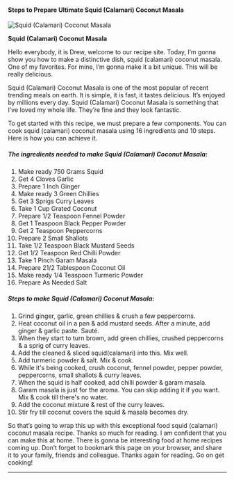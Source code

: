             

#### Steps to Prepare Ultimate Squid (Calamari) Coconut Masala

![Squid (Calamari) Coconut Masala](https://img-global.cpcdn.com/recipes/4d2cdfeb08446cf3/751x532cq70/squid-calamari-coconut-masala-recipe-main-photo.jpg)

**Squid (Calamari) Coconut Masala**

Hello everybody, it is Drew, welcome to our recipe site. Today, I’m gonna show you how to make a distinctive dish, squid (calamari) coconut masala. One of my favorites. For mine, I’m gonna make it a bit unique. This will be really delicious.

Squid (Calamari) Coconut Masala is one of the most popular of recent trending meals on earth. It is simple, it is fast, it tastes delicious. It’s enjoyed by millions every day. Squid (Calamari) Coconut Masala is something that I’ve loved my whole life. They’re fine and they look fantastic.

To get started with this recipe, we must prepare a few components. You can cook squid (calamari) coconut masala using 16 ingredients and 10 steps. Here is how you can achieve it.

##### The ingredients needed to make Squid (Calamari) Coconut Masala:

1.  Make ready 750 Grams Squid
2.  Get 4 Cloves Garlic
3.  Prepare 1 Inch Ginger
4.  Make ready 3 Green Chillies
5.  Get 3 Sprigs Curry Leaves
6.  Take 1 Cup Grated Coconut
7.  Prepare 1/2 Teaspoon Fennel Powder
8.  Get 1 Teaspoon Black Pepper Powder
9.  Get 2 Teaspoon Peppercorns
10.  Prepare 2 Small Shallots
11.  Take 1/2 Teaspoon Black Mustard Seeds
12.  Get 1/2 Teaspoon Red Chilli Powder
13.  Take 1 Pinch Garam Masala
14.  Prepare 21/2 Tablespoon Coconut Oil
15.  Make ready 1/4 Teaspoon Turmeric Powder
16.  Prepare As Needed Salt

##### Steps to make Squid (Calamari) Coconut Masala:

1.  Grind ginger, garlic, green chillies & crush a few peppercorns.
2.  Heat coconut oil in a pan & add mustard seeds. After a minute, add ginger & garlic paste. Sauté.
3.  When they start to turn brown, add green chillies, crushed peppercorns & a sprig of curry leaves.
4.  Add the cleaned & sliced squid(calamari) into this. Mix well.
5.  Add turmeric powder & salt. Mix & cook.
6.  While it's being cooked, crush coconut, fennel powder, pepper powder, peppercorns, small shallots & curry leaves.
7.  When the squid is half cooked, add chilli powder & garam masala.
8.  Garam masala is just for the aroma. You can skip adding it if you want. Mix & cook till there's no water.
9.  Add the coconut mixture & rest of the curry leaves.
10.  Stir fry till coconut covers the squid & masala becomes dry.

So that’s going to wrap this up with this exceptional food squid (calamari) coconut masala recipe. Thanks so much for reading. I am confident that you can make this at home. There is gonna be interesting food at home recipes coming up. Don’t forget to bookmark this page on your browser, and share it to your family, friends and colleague. Thanks again for reading. Go on get cooking!

* * *